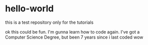 # hello-world
this is a test repository only for the tutorials

ok this could be fun.  I'm gunna learn how to code again.  I've got a Computer Science Degree, but been 7 years since i last coded wow
